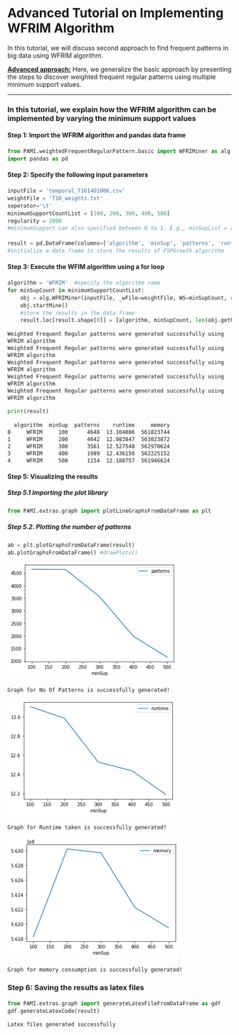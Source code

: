 # Advanced Tutorial on Implementing WFRIM Algorithm

In this tutorial, we will discuss second approach to find frequent patterns in big data using WFRIM algorithm.

[__Advanced approach:__](#advApproach) Here, we generalize the basic approach by presenting the steps to discover weighted frequent regular patterns using multiple minimum support values.

***

### In this tutorial, we explain how the WFRIM algorithm  can be implemented by varying the minimum support values

#### Step 1: Import the WFRIM algorithm and pandas data frame


```python
from PAMI.weightedFrequentRegularPattern.basic import WFRIMiner as alg
import pandas as pd
```

#### Step 2: Specify the following input parameters


```python
inputFile = 'temporal_T10I4D100K.csv'
weightFile = 'T10_weights.txt'
seperator='\t'
minimumSupportCountList = [100, 200, 300, 400, 500] 
regularity = 2000
#minimumSupport can also specified between 0 to 1. E.g., minSupList = [0.005, 0.006, 0.007, 0.008, 0.009]

result = pd.DataFrame(columns=['algorithm', 'minSup', 'patterns', 'runtime', 'memory']) 
#initialize a data frame to store the results of FSPGrowth algorithm
```

#### Step 3: Execute the WFIM algorithm using a for loop


```python
algorithm = 'WFRIM'  #specify the algorithm name
for minSupCount in minimumSupportCountList:
    obj = alg.WFRIMiner(inputFile, _wFile=weightFile, WS=minSupCount, regularity=regularity, sep=seperator)
    obj.startMine()
    #store the results in the data frame
    result.loc[result.shape[0]] = [algorithm, minSupCount, len(obj.getPatterns()), obj.getRuntime(), obj.getMemoryRSS()]

```

    Weighted Frequent Regular patterns were generated successfully using WFRIM algorithm
    Weighted Frequent Regular patterns were generated successfully using WFRIM algorithm
    Weighted Frequent Regular patterns were generated successfully using WFRIM algorithm
    Weighted Frequent Regular patterns were generated successfully using WFRIM algorithm
    Weighted Frequent Regular patterns were generated successfully using WFRIM algorithm



```python
print(result)
```

      algorithm  minSup  patterns    runtime     memory
    0     WFRIM     100      4648  13.104086  561823744
    1     WFRIM     200      4642  12.983847  563023872
    2     WFRIM     300      3561  12.527540  562970624
    3     WFRIM     400      1989  12.436150  562225152
    4     WFRIM     500      1154  12.188757  561946624


#### Step 5: Visualizing the results

##### Step 5.1 Importing the plot library


```python
from PAMI.extras.graph import plotLineGraphsFromDataFrame as plt
```

##### Step 5.2. Plotting the number of patterns


```python
ab = plt.plotGraphsFromDataFrame(result)
ab.plotGraphsFromDataFrame() #drawPlots()
```


    
![png](output_15_0.png)
    


    Graph for No Of Patterns is successfully generated!



    
![png](output_15_2.png)
    


    Graph for Runtime taken is successfully generated!



    
![png](output_15_4.png)
    


    Graph for memory consumption is successfully generated!


### Step 6: Saving the results as latex files


```python
from PAMI.extras.graph import generateLatexFileFromDataFrame as gdf
gdf.generateLatexCode(result)
```

    Latex files generated successfully



```python

```
